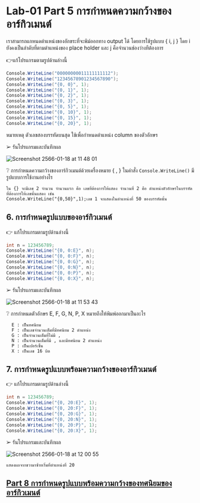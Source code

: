 # Lab-01 Part 5 การกำหนดความกว้างของอาร์กิวเมนต์

เราสามารถแกหนดตำแหน่งของอักขระที่จะพิม์ออกทาง output ได้ โดยการใช้รูปแบบ { i, j }
โดย i ยังคงเป็นลำดับที่ตามตำแหน่งของ place holder และ j คือจำนวนช่องว่างทีต้องการ

👉แก้โปรแกรมตามรูปด้านล่างนี้

```csharp
Console.WriteLine("00000000011111111112");
Console.WriteLine("12345678901234567890");
Console.WriteLine("{0, 0}", 1);
Console.WriteLine("{0, 1}", 1);
Console.WriteLine("{0, 2}", 1);
Console.WriteLine("{0, 3}", 1);
Console.WriteLine("{0, 5}", 1);
Console.WriteLine("{0, 10}", 1);
Console.WriteLine("{0, 15}", 1);
Console.WriteLine("{0, 20}", 1);
```

หมายเหตุ ตัวเลขสองบรรทัดบนสุด ใช้เพื่อกำหนดตำแหน่ง column ของตัวอักษร

➢ รันโปรแกรมและบันทึกผล

![Screenshot 2566-01-18 at 11 48 01](https://user-images.githubusercontent.com/115066261/213086612-51773219-cc5d-417c-b8c5-0189fbd22882.png)
 
❔ การกำหนดความกว้างของอาร์กิวเมนต์ด้วยเครื่องหมาย { , } ในคำสั่ง ``Console.WriteLine()`` มีรูปแบบการใช้งานอย่างไร
```
ใน {} จะมีเลข 2 จำนวน จำนวนแรก คือ เลขที่ต้องการให้แสดง จำนวนที่ 2 คือ ตำแหน่งตัวอักษรในบรรทัดที่ต้องการให้เลขนั้นแสดง เช่น 
Console.WriteLine("{0,50}",1);เลข 1 จะแสดงในตำแหน่งที่ 50 ของบรรทัดนั้น
```

## 6. การกำหนดรูปแบบของอาร์กิวเมนต์

👉 แก้โปรแกรมตามรูปด้านล่างนี้

```csharp
int n = 123456789;
Console.WriteLine("{0, 0:E}", n);
Console.WriteLine("{0, 0:F}", n);
Console.WriteLine("{0, 0:G}", n);
Console.WriteLine("{0, 0:N}", n);
Console.WriteLine("{0, 0:P}", n);
Console.WriteLine("{0, 0:X}", n);
```

➢ รันโปรแกรมและบันทึกผล

![Screenshot 2566-01-18 at 11 53 43](https://user-images.githubusercontent.com/115066261/213087304-793790f8-7737-4ffe-a6dd-3b9f531f9bd9.png)

❔  การกำหนดตัวอักษร E, F, G, N, P, X หมายถึงให้พิมพ์ออกมาเป็นอะไร
```
  E : เป็นทศนิยม
  F : เป็นเลขจำนวนเต็มที่มีทศนิยม 2 ตำแหน่ง
  G : เป็นจำนวนเต็มที่ไม่มี ,
  N : เป็นจำนวนเต็มที่มี , และมีทศนิยม 2 ตำแหน่ง
  P : เป็นเปอร์เซ็น
  X : เป็นเลข 16 บิต
```

 

## 7. การกำหนดรูปแบบพร้อมความกว้างของอาร์กิวเมนต์

👉 แก้โปรแกรมตามรูปด้านล่างนี้

```csharp
int n = 123456789;
Console.WriteLine("{0, 20:E}", 1);
Console.WriteLine("{0, 20:F}", 1);
Console.WriteLine("{0, 20:G}", 1);
Console.WriteLine("{0, 20:N}", 1);
Console.WriteLine("{0, 20:P}", 1);
Console.WriteLine("{0, 20:X}", 1);
```

➢   รันโปรแกรมและบันทึกผล

![Screenshot 2566-01-18 at 12 00 55](https://user-images.githubusercontent.com/115066261/213088167-e71775ee-4b7a-45ce-8d17-d2c12e4a915d.png)

```
แสดงผลจากขวามาซ้ายเริ่มที่ตำแหน่งที่ 20
```
 
## [Part 8  การกำหนดรูปแบบพร้อมความกว้างของทศนิยมของอาร์กิวเมนต์](./Lab-01-part-8.md)
